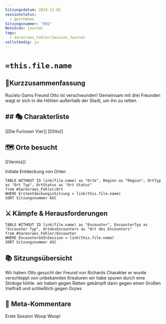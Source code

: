```yaml
---
Sitzungsdatum: 2024-11-02
sessionstatus:
  - geschehen
Sitzungsnummer: "001"
NoteIcon: journal
tags:
  - Sarenraes_Fehler/Session_Journal
vollständig: ja
---
```

# `=this.file.name`
## 📜Kurzzusammenfassung
Rucielo Gams Freund Otto ist verschwunden! Gemeinsam mit drei Freunden wagt er sich in die Höhlen außerhalb der Stadt, um ihn zu retten.

## ## 🎭 Charakterliste 
[[Die Furiosen Vier]]
[[Otto]]

## 🗺️ Orte besucht
[[Vermis]]

Initiale Entdeckung von Orten
```dataview
TABLE WITHOUT ID link(file.name) as "Orte", Region as "Region", OrtTyp as "Ort Typ", OrtStatus as "Ort Status" 
from #Sarenraes_Fehler/Ort  
WHERE ErstentdeckunginSitzung = link(this.file.name)
SORT Sitzungsnummer ASC
```

## ⚔️ Kämpfe & Herausforderungen
```dataview
TABLE WITHOUT ID link(file.name) as "Encounter", EncounterTyp as "Encounter Typ", OrtdesEncounters as "Ort des Encounters"
from #Sarenraes_Fehler/Encounter   
WHERE EncounteredInSession = link(this.file.name)
SORT Sitzungsnummer ASC
```

## 📚 Sitzungsübersicht
Wir haben Otto gesucht der Freund von Richards Charakter er wurde verschleppt von unbekannten Kreaturen wir habe spuren durch eine Stinkige höhle. wir haben gegen Ratten gekämpft dann gegen einen Großen Vielfraß und schließlich gegen Oozes

## 🎲 Meta-Kommentare
Erste Session Woop Woop!